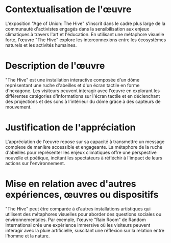 # Contextualisation de l'œuvre
L'exposition "Age of Union: The Hive" s'inscrit dans le cadre plus large de la communauté d'activistes engagés dans la sensibilisation aux enjeux climatiques à travers l'art et l'éducation. En utilisant une métaphore visuelle forte, l'œuvre "The Hive" explore les interconnexions entre les écosystèmes naturels et les activités humaines.

# Description de l'œuvre
"The Hive" est une installation interactive composée d'un dôme représentant une ruche d'abeilles et d'un écran tactile en forme d'hexagone. Les visiteurs peuvent interagir avec l'œuvre en explorant les différentes catégories d'informations sur l'écran tactile et en déclenchant des projections et des sons à l'intérieur du dôme grâce à des capteurs de mouvement.

# Justification de l'appréciation
L'appréciation de l'œuvre repose sur sa capacité à transmettre un message complexe de manière accessible et engageante. La métaphore de la ruche d'abeilles pour représenter les enjeux climatiques offre une perspective nouvelle et poétique, incitant les spectateurs à réfléchir à l'impact de leurs actions sur l'environnement.

# Mise en relation avec d'autres expériences, œuvres ou dispositifs
"The Hive" peut être comparée à d'autres installations artistiques qui utilisent des métaphores visuelles pour aborder des questions sociales ou environnementales. Par exemple, l'œuvre "Rain Room" de Random International crée une expérience immersive où les visiteurs peuvent interagir avec la pluie artificielle, suscitant une réflexion sur la relation entre l'homme et la nature.


